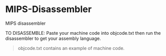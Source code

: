 # MIPS-Disassembler
MIPS disassembler

TO DISASSEMBLE:
Paste your machine code into objcode.txt then run the disassembler to get your assembly language.
> objcode.txt contains an example of machine code.
